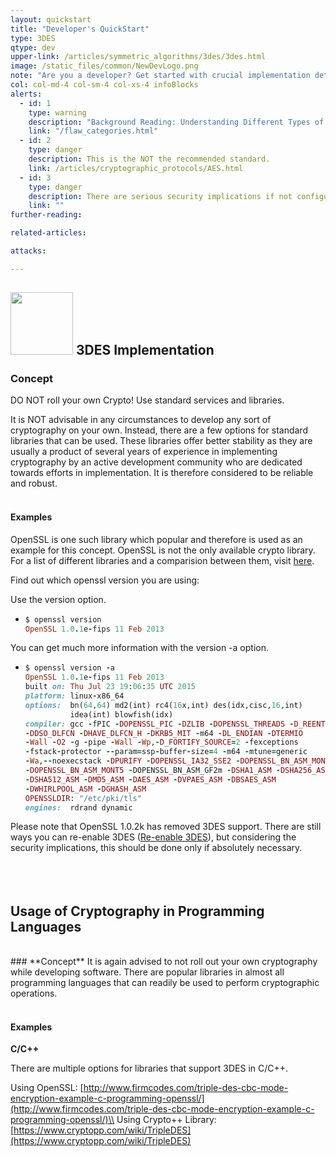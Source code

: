 ```yaml
---
layout: quickstart
title: "Developer's QuickStart"
type: 3DES
qtype: dev
upper-link: /articles/symmetric_algorithms/3des/3des.html
image: /static_files/common/NewDevLogo.png
note: "Are you a developer? Get started with crucial implementation details above."
col: col-md-4 col-sm-4 col-xs-4 infoBlocks
alerts:
  - id: 1
    type: warning
    description: "Background Reading: Understanding Different Types of Problems in Crypto."
    link: "/flaw_categories.html"
  - id: 2
    type: danger
    description: This is the NOT the recommended standard.
    link: /articles/cryptographic_protocols/AES.html
  - id: 3
    type: danger
    description: There are serious security implications if not configured properly!
    link: ""
further-reading:

related-articles:

attacks:

---
```

## <img src="/static_files/common/implementation.png " style="width:100px;height:100px;" /> 3DES Implementation

### **Concept**
DO NOT roll your own Crypto! Use standard services and libraries.

It is NOT advisable in any circumstances to develop any sort of cryptography on your own. Instead, there are a few options for standard libraries that can be used. These libraries offer better stability as they are usually a product of several years of experience in implementing cryptography by an active development community who are dedicated towards efforts in implementation. It is therefore considered to be reliable and robust.
<br /><br />

#### Examples
OpenSSL is one such library which popular and therefore is used as an example for this concept. OpenSSL is not the only available crypto library. For a list of different libraries and a comparision between them, visit [here](https://en.wikipedia.org/wiki/Comparison_of_cryptography_libraries).

Find out which openssl version you are using:

Use the version option.

* ```ruby
  $ openssl version
  OpenSSL 1.0.1e-fips 11 Feb 2013
  ```

You can get much more information with the version -a option.

* ```ruby
  $ openssl version -a
  OpenSSL 1.0.1e-fips 11 Feb 2013
  built on: Thu Jul 23 19:06:35 UTC 2015
  platform: linux-x86_64
  options:  bn(64,64) md2(int) rc4(16x,int) des(idx,cisc,16,int)
            idea(int) blowfish(idx)
  compiler: gcc -fPIC -DOPENSSL_PIC -DZLIB -DOPENSSL_THREADS -D_REENTRANT
  -DDSO_DLFCN -DHAVE_DLFCN_H -DKRB5_MIT -m64 -DL_ENDIAN -DTERMIO
  -Wall -O2 -g -pipe -Wall -Wp,-D_FORTIFY_SOURCE=2 -fexceptions
  -fstack-protector --param=ssp-buffer-size=4 -m64 -mtune=generic
  -Wa,--noexecstack -DPURIFY -DOPENSSL_IA32_SSE2 -DOPENSSL_BN_ASM_MONT
  -DOPENSSL_BN_ASM_MONT5 -DOPENSSL_BN_ASM_GF2m -DSHA1_ASM -DSHA256_ASM
  -DSHA512_ASM -DMD5_ASM -DAES_ASM -DVPAES_ASM -DBSAES_ASM
  -DWHIRLPOOL_ASM -DGHASH_ASM
  OPENSSLDIR: "/etc/pki/tls"
  engines:  rdrand dynamic
  ```

<span class="red">Please note that OpenSSL 1.0.2k has removed 3DES support. There are still ways you can re-enable 3DES ([Re-enable 3DES](https://www.openssl.org/blog/blog/2016/08/24/sweet32/)), but considering the security implications, this should be done only if absolutely necessary. </span>
<br /><br /><br /><br />

## Usage of Cryptography in Programming Languages
<br />
### **Concept**
It is again advised to not roll out your own cryptography while developing software. There are popular libraries in almost all programming languages that can readily be used to perform cryptographic operations.
<br /><br />

#### Examples
**C/C++**

There are multiple options for libraries that support 3DES in C/C++. 

Using OpenSSL: [http://www.firmcodes.com/triple-des-cbc-mode-encryption-example-c-programming-openssl/](http://www.firmcodes.com/triple-des-cbc-mode-encryption-example-c-programming-openssl/)\\
Using Crypto++ Library:[https://www.cryptopp.com/wiki/TripleDES](https://www.cryptopp.com/wiki/TripleDES)
